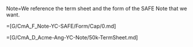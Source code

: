 Note=We reference the term sheet and the form of the SAFE Note that we want.

=[G/CmA_F_Note-YC-SAFE/Form/Cap/0.md]

=[G/CmA_D_Acme-Ang-YC-Note/50k-TermSheet.md]